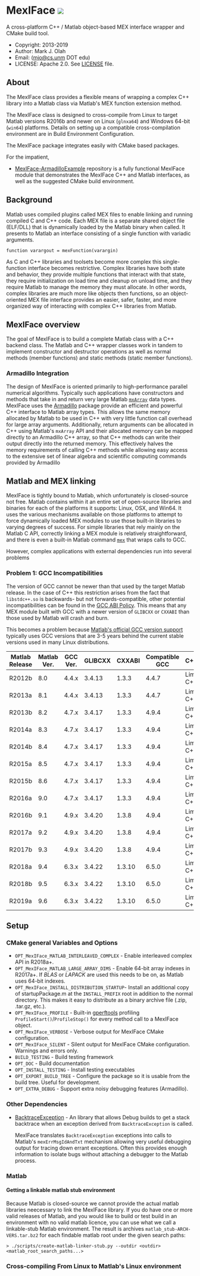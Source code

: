 

# MexIFace <a href="https://travis-ci.org/markjolah/MexIFace"><img src="https://travis-ci.org/markjolah/MexIFace.svg?branch=master"/></a>
A cross-platform C++ / Matlab object-based MEX interface wrapper and CMake build tool.

* Copyright: 2013-2019
* Author: Mark J. Olah
* Email: (mjo@cs.unm DOT edu)
* LICENSE: Apache 2.0.  See [LICENSE](LICENSE) file.

## About

The MexIFace class provides a flexible means of wrapping a complex C++ library into a Matlab class via Matlab's MEX function extension method.



The MexIFace class is designed to cross-compile from Linux to target Matlab versions R2016b and newer on Linux (`glnxa64`) and Windows 64-bit (`win64`) platforms.  Details on setting up a compatible cross-compilation environment are in Build Environment Configuration.

The MexIFace package integrates easily with CMake based packages.

For the impatient,
  * [MexIFace-ArmadilloExample](https://github.com/markjolah/MexIFace-ArmadilloExample) repository is a fully functional MexIFace module that demonstrates the MexIFace C++ and Matlab interfaces, as well as the suggested CMake build environment.

## Background

Matlab uses compiled plugins called MEX files to enable linking and running compiled C and C++ code.  Each MEX file is a separate shared object file (ELF/DLL) that is dynamically loaded by the Matlab binary when called.  It presents to Matlab an interface consisting of a single function with variadic arguments.

    function varargout = mexFunction(varargin)

As C and C++ libraries and toolsets become more complex this single-function interface becomes restrictive. Complex libraries have both state and behavior, they provide multiple functions that interact with that state, they require initialization on load time and cleanup on unload time, and they require Matlab to manage the memory they must allocate.  In other words, complex libraries are much more like objects then functions, so an object-oriented MEX file interface provides an easier, safer, faster, and more organized way of interacting with complex C++ libraries from Matlab.

## MexIFace overview

The goal of MexIFace is to build a complete Matlab class with a C++ backend class.  The Matlab and C++ wrapper classes work in tandem to implement constructor and destructor operations as well as normal methods (member functions) and static methods (static member functions).


### Armadillo Integration

The design of MexIFace is oriented primarily to high-performance parallel numerical algorithms.  Typically such applications have constructors and methods that take in and return very large Matlab [`mxArray`](https://www.mathworks.com/help/matlab/apiref/mxarray.html) data types.  MexIFace uses the [Armadillo](http://arma.sourceforge.net/docs.html) package provide an efficient and powerful C++ interface to Matlab array types.  This allows the same memory allocated by Matlab to be used in C++ with very little function call overhead for large array arguments.  Additionally, return arguments can be allocated in C++ using Matlab's `mxArray` API and their allocated memory can be mapped directly to an Armadillo C++ array, so that C++ methods can write their output directly into the returned memory.  This effectively halves the memory requirements of calling C++ methods while allowing easy access to the extensive set of linear algebra and scientific computing commands provided by Armadillo

## Matlab and MEX linking

MexIFace is tightly bound to Matlab, which unfortunately is closed-source not free.  Matlab contains within it
an entire set of open-source libraries and binaries for each of the platforms it supports: Linux, OSX, and Win64.  It uses the various mechanisms available on those platforms to attempt to force dynamically loaded MEX modules to use those built-in libraries to varying degrees of success.  For simple libraries that rely mainly on the Matlab C API, correctly linking a
MEX module is relatively straightforward, and there is even a built-in Matlab command [`mex`](https://www.mathworks.com/help/matlab/ref/mex.html) that wraps calls to GCC.

However, complex applications with external dependencies run into several problems

### Problem 1: GCC Incompatibilities
The version of GCC cannot be newer than that used by the target Matlab release.  In the case of C++ this restriction arises from the fact that `libstdc++.so` is backwards- but not forwards-compatible, other potential incompatibilities can be found in the [GCC ABI Policy](https://www.mathworks.com/support/requirements/supported-compilers.html).  This means that any MEX module built with GCC with a newer version of `GLIBCXX` or `CXXABI` than those used by Matlab will crash and burn.

This becomes a problem because [Matlab's official GCC version support](https://www.mathworks.com/support/requirements/supported-compilers.html) typically uses GCC versions that are 3-5 years behind the current stable versions used in many Linux distributions.

Matlab Release|Matlab Ver.|GCC Ver.|GLIBCXX|CXXABI|Compatible GCC|C++11/14/17
--------------|-----------|--------|-------|------|--------------|-----------
R2012b | 8.0 | 4.4.x | 3.4.13 | 1.3.3 | 4.4.7 | Limited C++11
R2013a | 8.1 | 4.4.x | 3.4.13 | 1.3.3 | 4.4.7 | Limited C++11
R2013b | 8.2 | 4.7.x | 3.4.17 | 1.3.3 | 4.9.4 | Limited C++14
R2014a | 8.3 | 4.7.x | 3.4.17 | 1.3.3 | 4.9.4 | Limited C++14
R2014b | 8.4 | 4.7.x | 3.4.17 | 1.3.3 | 4.9.4 | Limited C++14
R2015a | 8.5 | 4.7.x | 3.4.17 | 1.3.3 | 4.9.4 | Limited C++14
R2015b | 8.6 | 4.7.x | 3.4.17 | 1.3.3 | 4.9.4 | Limited C++14
R2016a | 9.0 | 4.7.x | 3.4.17 | 1.3.3 | 4.9.4 | Limited C++14
R2016b | 9.1 | 4.9.x | 3.4.20 | 1.3.8 | 4.9.4 | Limited C++14
R2017a | 9.2 | 4.9.x | 3.4.20 | 1.3.8 | 4.9.4 | Limited C++14
R2017b | 9.3 | 4.9.x | 3.4.20 | 1.3.8 | 4.9.4 | Limited C++14
R2018a | 9.4 | 6.3.x | 3.4.22 | 1.3.10 | 6.5.0 | Limited C++17
R2018b | 9.5 | 6.3.x | 3.4.22 | 1.3.10 | 6.5.0 | Limited C++17
R2019a | 9.6 | 6.3.x | 3.4.22 | 1.3.10 | 6.5.0 | Limited C++17


## Setup

### CMake general Variables and Options

 * `OPT_MexIFace_MATLAB_INTERLEAVED_COMPLEX` - Enable interleaved complex API in R2018a+.
 * `OPT_MexIFace_MATLAB_LARGE_ARRAY_DIMS` - Enable 64-bit array indexes in R2017a+.  If *BLAS* or *LAPACK* are used this needs to be on, as Matlab uses 64-bit indexes.
 * `OPT_MexIFace_INSTALL_DISTRIBUTION_STARTUP`- Install an additional copy of startupPackage.m at the `INSTALL_PREFIX` root in addition to the normal directory.  This makes it easy to distribute as a binary archive file (.zip, .tar.gz, etc.).
 * `OPT_MexIFace_PROFILE` - Built-in [gperftools](https://github.com/gperftools/gperftools) profiling `ProfileStart()`/`ProfileStop()` for every method call to a MexIFace object.
 * `OPT_MexIFace_VERBOSE`  - Verbose output for MexIFace CMake configuration.
 * `OPT_MexIFace_SILENT` - Silent output for MexIFace CMake configuration.  Warnings and errors only.
 * `BUILD_TESTING` - Build testing framework
 * `OPT_DOC` - Build documentation
 * `OPT_INSTALL_TESTING` - Install testing executables
 * `OPT_EXPORT_BUILD_TREE` - Configure the package so it is usable from the build tree.  Useful for development.
 * `OPT_EXTRA_DEBUG` - Support extra noisy debugging features (Armadillo).

### Other Dependencies

  * [BacktraceException](https://github.com/markjolah/BacktraceException) - An library that allows Debug builds to get a stack backtrace when an exception derived from `BacktraceException` is called.

    MexIFace translates `BacktraceException` exceptions into calls to Matlab's `mexErrMsgIdAndTxt` mechanism allowing very useful debugging output for tracing down errant exceptions.  Often this provides enough information to isolate bugs without attaching a debugger to the Matlab process.


### Matlab

#### Getting a linkable matlab stub environment

Because Matlab is closed-source we cannot provide the actual matlab libraries neecessary to link the MexIFace library.  If you do have one or more valid releases of Matlab, and you would like to build or test build in an environment with no valid matlab licence, you can use what we call a linkable-stub Matlab environment.  The result is archives `matlab_stub-ARCH-VERS.tar.bz2` for each findable matlab root under the given search paths:

    > ./scripts/create-matlab-linker-stub.py --outdir <outdir> <matlab_root_search_paths...>





### Cross-compiling From Linux to Matlab's Linux environment

